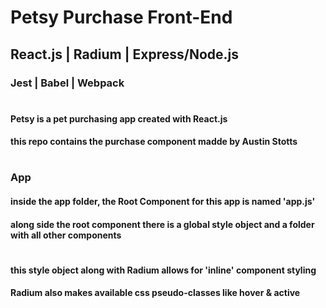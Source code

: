 # Petsy Purchase Front-End
## React.js | Radium | Express/Node.js
### Jest | Babel | Webpack
#
#### Petsy is a pet purchasing app created with React.js
#### this repo contains the purchase component madde by Austin Stotts
#
### App
#### inside the app folder, the Root Component for this app is named 'app.js'
#### along side the root component there is a global style object and a folder with all other components
#
#### this style object along with Radium allows for 'inline' component styling
#### Radium also makes available css pseudo-classes like hover & active

